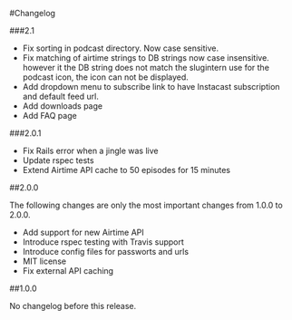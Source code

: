 #Changelog

###2.1

* Fix sorting in podcast directory. Now case sensitive.
* Fix matching of airtime strings to DB strings now case insensitive. however it the DB string does not match the slugintern use for the podcast icon, the icon can not be displayed.
* Add dropdown menu to subscribe link to have Instacast subscription and default feed url.
* Add downloads page
* Add FAQ page

###2.0.1

* Fix Rails error when a jingle was live
* Update rspec tests
* Extend Airtime API cache to 50 episodes for 15 minutes

##2.0.0

The following changes are only the most important changes from 1.0.0 to 2.0.0.

* Add support for new Airtime API
* Introduce rspec testing with Travis support
* Introduce config files for passworts and urls
* MIT license
* Fix external API caching

##1.0.0

No changelog before this release.